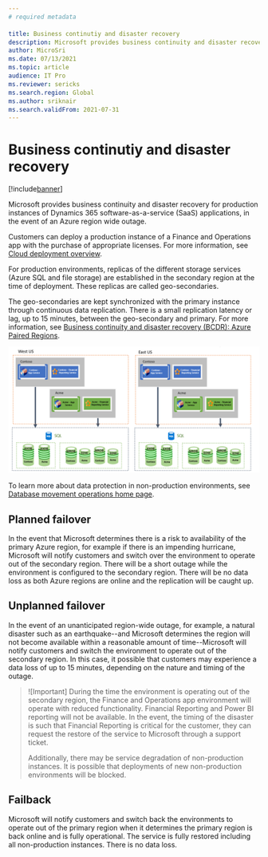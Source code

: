 ```yaml
---
# required metadata

title: Business continutiy and disaster recovery
description: Microsoft provides business continuity and disaster recovery for production instances of Dynamics 365 SaaS applications, in the event of an Azure region wide outage. 
author: MicroSri
ms.date: 07/13/2021
ms.topic: article
audience: IT Pro
ms.reviewer: sericks
ms.search.region: Global
ms.author: sriknair
ms.search.validFrom: 2021-07-31
---
```


# Business continutiy and disaster recovery

[!include[banner](../includes/banner.md)]

Microsoft provides business continuity and disaster recovery for production instances of Dynamics 365 software-as-a-service (SaaS) applications, in the event of an Azure region wide outage. 

Customers can deploy a production instance of a Finance and Operations app with the purchase of appropriate licenses. For more information, see [Cloud deployment overview](../deployment/cloud-deployment-overview.md).

For production environments, replicas of the different storage services (Azure SQL and file storage) are established in the secondary region at the time of deployment. These replicas are called geo-secondaries. 

The geo-secondaries are kept synchronized with the primary instance through continuous data replication. There is a small replication latency or lag, up to 15 minutes, between the geo-secondary and primary. For more information, see [Business continuity and disaster recovery (BCDR): Azure Paired Regions](/azure/best-practices-availability-paired-regions).

![Geo-secondaries](media/Finance-and-Operations-apps.png)
  
To learn more about data protection in non-production environments, see [Database movement operations home page](../database/dbmovement-operations.md).

## Planned failover
In the event that Microsoft determines there is a risk to availability of the primary Azure region, for example if there is an impending hurricane, Microsoft will notify customers and switch over the environment to operate out of the secondary region. There will be a short outage while the environment is configured to the secondary region. There will be no data loss as both Azure regions are online and the replication will be caught up.

## Unplanned failover
In the event of an unanticipated region-wide outage, for example, a natural disaster such as an earthquake--and Microsoft determines the region will not become available within a reasonable amount of time--Microsoft will notify customers and switch the environment to operate out of the secondary region. In this case, it possible that customers may experience a data loss of up to 15 minutes, depending on the nature and timing of the outage.

> ![Important]
> During the time the environment is operating out of the secondary region, the Finance and Operations app environment will operate with reduced functionality. Financial Reporting and Power BI reporting will not be available. In the event, the timing of the disaster is such that Financial Reporting is critical for the customer, they can request the restore of the service to Microsoft through a support ticket.
> 
> Additionally, there may be service degradation of non-production instances. It is possible that deployments of new non-production environments will be blocked.

## Failback
Microsoft will notify customers and switch back the environments to operate out of the primary region when it determines the primary region is back online and is fully operational. The service is fully restored including all non-production instances. There is no data loss.

